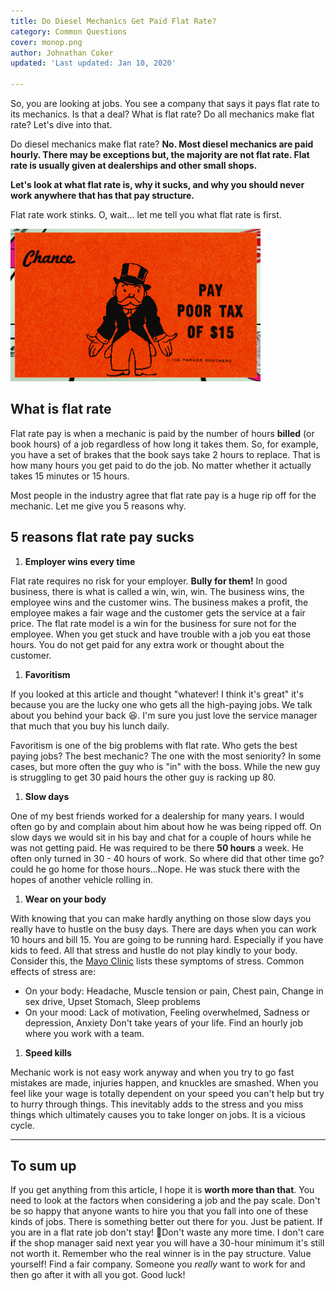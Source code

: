 ```yaml
---
title: Do Diesel Mechanics Get Paid Flat Rate?
category: Common Questions
cover: monop.png
author: Johnathan Coker
updated: 'Last updated: Jan 10, 2020'

---
```

So, you are looking at jobs. You see a company that says it pays flat rate to its mechanics. Is that a deal? What is flat rate? Do all mechanics make flat rate? Let's dive into that.

Do diesel mechanics make flat rate? **No. Most diesel mechanics are paid hourly. There may be exceptions but, the majority are not flat rate. Flat rate is usually given at dealerships and other small shops.** 

**Let's look at what flat rate is, why it sucks, and why you should never work anywhere that has that pay structure.**

Flat rate work stinks. O, wait... let me tell you what flat rate is first.

![test](./monop.png)

## What is flat rate

Flat rate pay is when a mechanic is paid by the number of hours **billed** (or book hours) of a job regardless of how long it takes them. So, for example, you have a set of brakes that the book says take 2 hours to replace. That is how many hours you get paid to do the job. No matter whether it actually takes 15 minutes or 15 hours.

Most people in the industry agree that flat rate pay is a huge rip off for the mechanic. Let me give you 5 reasons why.

## 5 reasons flat rate pay sucks

1. **Employer wins every time**

Flat rate requires no risk for your employer. **Bully for them!** In good business, there is what is called a win, win, win. The business wins, the employee wins and the customer wins. The business makes a profit, the employee makes a fair wage and the customer gets the service at a fair price. The flat rate model is a win for the business for sure not for the employee. When you get stuck and have trouble with a job you eat those hours. You do not get paid for any extra work or thought about the customer.

1. **Favoritism**

If you looked at this article and thought "whatever! I think it's great" it's because you are the lucky one who gets all the high-paying jobs. We talk about you behind your back 😆. I'm sure you just love the service manager that much that you buy his lunch daily.

Favoritism is one of the big problems with flat rate. Who gets the best paying jobs? The best mechanic? The one with the most seniority? In some cases, but more often the guy who is "in" with the boss. While the new guy is struggling to get 30 paid hours the other guy is racking up 80.

1. **Slow days**

One of my best friends worked for a dealership for many years. I would often go by and complain about him about how he was being ripped off. On slow days we would sit in his bay and chat for a couple of hours while he was not getting paid. He was required to be there **50 hours** a week. He often only turned in 30 - 40 hours of work. So where did that other time go? could he go home for those hours...Nope. He was stuck there with the hopes of another vehicle rolling in.

1. **Wear on your body**

With knowing that you can make hardly anything on those slow days you really have to hustle on the busy days. There are days when you can work 10 hours and bill 15. You are going to be running hard. Especially if you have kids to feed. All that stress and hustle do not play kindly to your body. Consider this, the [Mayo Clinic](https://www.mayoclinic.org/healthy-lifestyle/stress-management/in-depth/stress-symptoms/art-20050987) lists these symptoms of stress. Common effects of stress are:

* On your body: Headache, Muscle tension or pain, Chest pain, Change in sex drive, Upset Stomach, Sleep problems
* On your mood: Lack of motivation, Feeling overwhelmed, Sadness or depression, Anxiety Don't take years of your life. Find an hourly job where you work with a team.

1. **Speed kills**

Mechanic work is not easy work anyway and when you try to go fast mistakes are made, injuries happen, and knuckles are smashed. When you feel like your wage is totally dependent on your speed you can't help but try to hurry through things. This inevitably adds to the stress and you miss things which ultimately causes you to take longer on jobs. It is a vicious cycle.

***

## To sum up

If you get anything from this article, I hope it is **worth more than that**. You need to look at the factors when considering a job and the pay scale. Don't be so happy that anyone wants to hire you that you fall into one of these kinds of jobs. There is something better out there for you. Just be patient. If you are in a flat rate job don't stay! 🏃‍Don't waste any more time. I don't care **i**f the shop manager said next year you will have a 30-hour minimum it's still not worth it. Remember who the real winner is in the pay structure. Value yourself! Find a fair company. Someone you _really_ want to work for and then go after it with all you got. Good luck!
